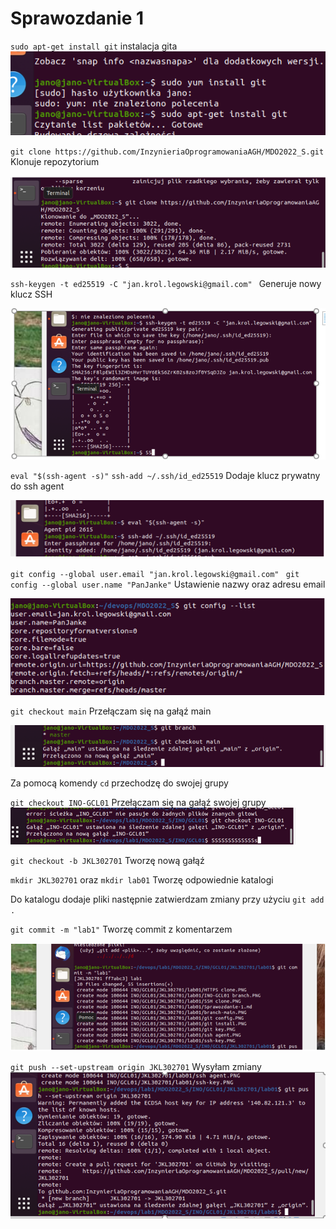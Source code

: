 # Sprawozdanie 1 

 `sudo apt-get install git`
 instalacja gita 
 ![git_install](./git_install.PNG)


`git clone https://github.com/InzynieriaOprogramowaniaAGH/MDO2022_S.git `
Klonuje repozytorium

![HTTPS_clone](./HTTPS_clone.PNG)


`ssh-keygen -t ed25519 -C "jan.krol.legowski@gmail.com" ` 
Generuje nowy klucz SSH


![ssh-key](./ssh-key.PNG)



`eval "$(ssh-agent -s)"`
`ssh-add ~/.ssh/id_ed25519`
Dodaje klucz prywatny do ssh agent

![ssh_agent](./ssh_agent.PNG)


`git config --global user.email "jan.krol.legowski@gmail.com" `
`git config --global user.name "PanJanke"` 
Ustawienie nazwy oraz adresu email


![git_config](./git_config.PNG)



`git checkout main` 
Przełączam się na gałąź main

![branch-main](./branch-main.PNG)

Za pomocą  komendy `cd` przechodzę do swojej  grupy

`git checkout INO-GCL01` 
 Przełączam się na gałąź swojej grupy
 ![INO-GCL01_branch](./INO-GCL01_branch.PNG)

`git checkout -b JKL302701` 
Tworzę nową gałąź

`mkdir JKL302701` oraz `mkdir lab01` 
Tworzę odpowiednie katalogi

Do katalogu dodaje pliki następnie zatwierdzam zmiany przy użyciu `git add .`

`git commit -m "lab1"` 
Tworzę commit z komentarzem


![commit](./commit.PNG)


`git push --set-upstream origin JKL302701`
Wysyłam zmiany 
![git_push](./git_push.PNG)






















